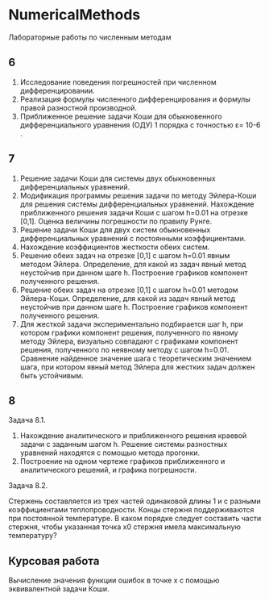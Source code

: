 # NumericalMethods
Лабораторные работы по численным методам

## 6  
1. Исследование поведения погрешностей при численном дифференцировании.
2. Реализация формулы численного дифференцирования и формулы правой разностной производной.
3. Приближенное решение задачи Коши для обыкновенного дифференциального уравнения (ОДУ) 1 порядка с точностью ε= 10-6 .

## 7 
1. Решение задачи Коши для системы двух обыкновенных дифференциальных уравнений.
2. Модификация программы решения задачи по методу Эйлера-Коши для решения системы дифференциальных уравнений. Нахождение приближенного решения задачи Коши с шагом h=0.01 на отрезке [0,1]. Оценка величины погрешности по правилу Рунге.
3. Решение задачи Коши для двух систем обыкновенных дифференциальных уравнений с постоянными коэффициентами.
4. Нахождение коэффициентов жесткости обеих систем.
5. Решение обеих задач на отрезке [0,1] c шагом h=0.01 явным методом Эйлера. Определение, для какой из задач явный метод неустойчив при данном шаге h. Построение графиков компонент полученного решения.
6. Решение обеих задач на отрезке [0,1] c шагом h=0.01  методом Эйлера-Коши. Определение, для какой из задач явный метод неустойчив при данном шаге h. Построение графиков компонент полученного решения.
7. Для жесткой задачи экспериментально подбирается шаг h, при котором графики компонент решения, полученного по явному методу Эйлера, визуально совпадают с графиками компонент решения, полученного по неявному методу с шагом h=0.01. Сравнение найденное значение шага с теоретическим значением шага, при котором явный метод Эйлера для жестких задач должен быть устойчивым.

## 8 
Задача 8.1.
1.  Нахождение аналитического и приближенного решения краевой задачи с заданным шагом h. Решение системы разностных уравнений находятся c помощью метода прогонки.
2.  Построение на одном чертеже графиков приближенного и аналитического решений, и графика погрешности.

Задача 8.2. 

Стержень составляется из трех частей одинаковой длины 1 и с разными коэффициентами теплопроводности. Концы стержня поддерживаются при постоянной температуре. В каком порядке следует составить части стержня, чтобы указанная точка x0 стержня имела максимальную температуру?

## Курсовая работа
Вычисление значения функции ошибок в точке x c помощью эквивалентной задачи Коши.
